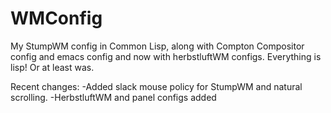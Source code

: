 # WMConfig
My StumpWM config in Common Lisp, along with Compton Compositor config and emacs config and now with herbstluftWM configs. Everything is lisp! Or at least was.

Recent changes: 
-Added slack mouse policy for StumpWM and natural scrolling. 
-HerbstluftWM and panel configs added 
